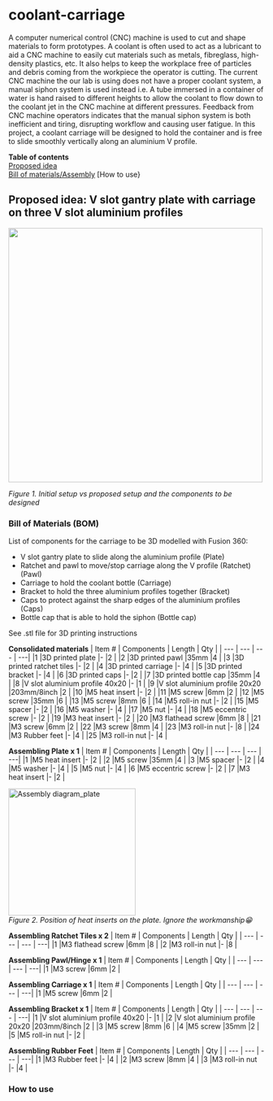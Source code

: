 # coolant-carriage
A computer numerical control (CNC) machine is used to cut and shape materials to form prototypes. A coolant is often used to act as a lubricant to aid a CNC machine to easily cut materials such as metals, fibreglass, high-density plastics, etc. It also helps to keep the workplace free of particles and debris coming from the workpiece the operator is cutting. The current CNC machine the our lab is using does not have a proper coolant system, a manual siphon system is used instead i.e. A tube immersed in a container of water is hand raised to different heights to allow the coolant to flow down to the coolant jet in the CNC machine at different pressures. Feedback from CNC machine operators indicates that the manual siphon system is both inefficient and tiring, disrupting workflow and causing user fatigue. In this project, a coolant carriage will be designed to hold the container and is free to slide smoothly vertically along an aluminium V profile. 

**Table of contents**\
[Proposed idea](https://github.com/chiopchiop/coolant-carriage#proposed-idea-v-slot-gantry-plate-with-carriage-on-three-v-slot-aluminium-profiles)\
[Bill of materials/Assembly](https://github.com/chiopchiop/coolant-carriage#bill-of-materials-bom)
[How to use}

## Proposed idea: V slot gantry plate with carriage on three V slot aluminium profiles
<img src='https://github.com/chiopchiop/coolant-carriage/assets/135982821/6f16cc55-07b3-4754-b0de-2093312e9b99' width='500'>

*Figure 1. Initial setup vs proposed setup and the components to be designed*

### Bill of Materials (BOM)
List of components for the carriage to be 3D modelled with Fusion 360:
- V slot gantry plate to slide along the aluminium profile (Plate)
- Ratchet and pawl to move/stop carriage along the V profile (Ratchet) (Pawl)
- Carriage to hold the coolant bottle (Carriage)
- Bracket to hold the three aluminium profiles together (Bracket)
- Caps to protect against the sharp edges of the aluminium profiles (Caps)
- Bottle cap that is able to hold the siphon (Bottle cap)

See .stl file for 3D printing instructions

**Consolidated materials**
| Item # | Components  | Length | Qty |
| --- | --- | --- | ---|
|1 |3D printed plate |-    |2 |
|2 |3D printed pawl       |35mm |4 |
|3 |3D printed ratchet tiles      |-    |2 |
|4 |3D printed carriage      |-    |4 |
|5 |3D printed bracket      |-    |4 |
|6 |3D printed caps |-    |2 |
|7 |3D printed bottle cap       |35mm |4 |
|8 |V slot aluminium profile 40x20 |-    |1 |
|9 |V slot aluminium profile 20x20 |203mm/8inch |2 |
|10 |M5 heat insert |-    |2 |
|11 |M5 screw |6mm    |2 |
|12 |M5 screw       |35mm |6 |
|13 |M5 screw      |8mm    |6 |
|14 |M5 roll-in nut      |-    |2 |
|15 |M5 spacer      |-    |2 |
|16 |M5 washer      |-    |4 |
|17 |M5 nut      |-    |4 |
|18 |M5 eccentric screw      |-    |2 |
|19 |M3 heat insert      |-    |2 |
|20 |M3 flathead screw |6mm    |8 |
|21 |M3 screw |6mm    |2 |
|22 |M3 screw       |8mm |4 |
|23 |M3 roll-in nut       |- |8 |
|24 |M3 Rubber feet |-    |4 |
|25 |M3 roll-in nut |-    |4 |


**Assembling Plate x 1**
| Item # | Components  | Length | Qty |
| --- | --- | --- | ---|
|1 |M5 heat insert |-    |2 |
|2 |M5 screw       |35mm |4 |
|3 |M5 spacer      |-    |2 |
|4 |M5 washer      |-    |4 |
|5 |M5 nut      |-    |4 |
|6 |M5 eccentric screw      |-    |2 |
|7 |M3 heat insert      |-    |2 |

<img src='https://github.com/chiopchiop/coolant-carriage/assets/135982821/1afaba48-f15b-4992-bc3d-8327ed2be92e' alt= 'Assembly diagram_plate' width='250'>\
*Figure 2. Position of heat inserts on the plate. Ignore the workmanship:grin:*

**Assembling Ratchet Tiles x 2**
| Item # | Components  | Length | Qty |
| --- | --- | --- | ---|
|1 |M3 flathead screw |6mm    |8 |
|2 |M3 roll-in nut       |- |8 |

**Assembling Pawl/Hinge x 1**
| Item # | Components  | Length | Qty |
| --- | --- | --- | ---|
|1 |M3 screw |6mm    |2 |

**Assembling Carriage x 1**
| Item # | Components  | Length | Qty |
| --- | --- | --- | ---|
|1 |M5 screw |6mm    |2 |

**Assembling Bracket x 1**
| Item # | Components  | Length | Qty |
| --- | --- | --- | ---|
|1 |V slot aluminium profile 40x20 |-    |1 |
|2 |V slot aluminium profile 20x20 |203mm/8inch |2 |
|3 |M5 screw      |8mm    |6 |
|4 |M5 screw      |35mm    |2 |
|5 |M5 roll-in nut      |-    |2 |
  
**Assembling Rubber Feet**
| Item # | Components  | Length | Qty |
| --- | --- | --- | ---|
|1 |M3 Rubber feet |-    |4 |
|2 |M3 screw       |8mm |4 |
|3 |M3 roll-in nut |-    |4 |

### How to use

